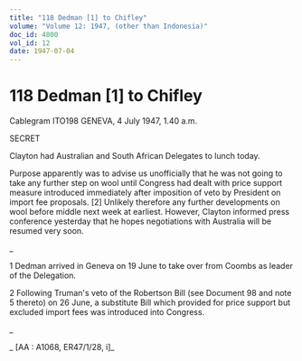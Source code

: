 ```yaml
---
title: "118 Dedman [1] to Chifley"
volume: "Volume 12: 1947, (other than Indonesia)"
doc_id: 4800
vol_id: 12
date: 1947-07-04
---
```


# 118 Dedman [1] to Chifley

Cablegram ITO198 GENEVA, 4 July 1947, 1.40 a.m.

SECRET

Clayton had Australian and South African Delegates to lunch today.

Purpose apparently was to advise us unofficially that he was not going to take any further step on wool until Congress had dealt with price support measure introduced immediately after imposition of veto by President on import fee proposals. [2] Unlikely therefore any further developments on wool before middle next week at earliest. However, Clayton informed press conference yesterday that he hopes negotiations with Australia will be resumed very soon.

_

1 Dedman arrived in Geneva on 19 June to take over from Coombs as leader of the Delegation.

2 Following Truman's veto of the Robertson Bill (see Document 98 and note 5 thereto) on 26 June, a substitute Bill which provided for price support but excluded import fees was introduced into Congress.

_

_ [AA : A1068, ER47/1/28, i]_
